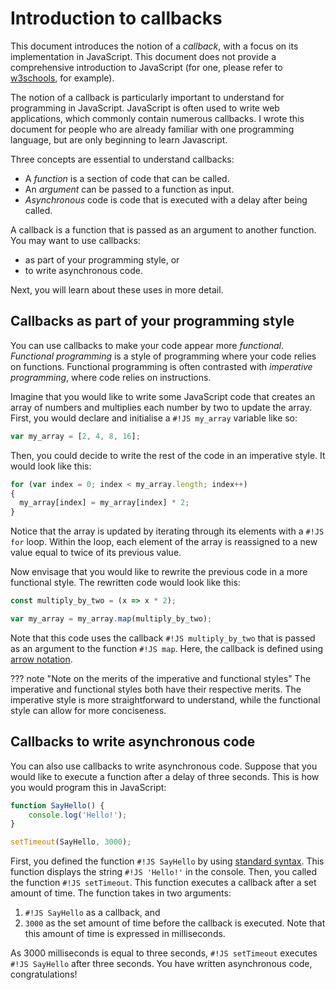 # Introduction to callbacks

This document introduces the notion of a *callback*, with a focus on its implementation in JavaScript. This document does not provide a comprehensive introduction to JavaScript (for one, please refer to [w3schools][JavaScript_tutorial], for example).

The notion of a callback is particularly important to understand for programming in JavaScript. JavaScript is often used to write web applications, which commonly contain numerous callbacks. I wrote this document for people who are already familiar with one programming language, but are only beginning to learn Javascript. 

Three concepts are essential to understand callbacks:

* A *function* is a section of code that can be called.
* An *argument* can be passed to a function as input.
* *Asynchronous* code is code that is executed with a delay after being called.

A callback is a function that is passed as an argument to another function. You may want to use callbacks:

* as part of your programming style, or
* to write asynchronous code.

Next, you will learn about these uses in more detail.

[JavaScript_tutorial]: https://www.w3schools.com/js/DEFAULT.asp

## Callbacks as part of your programming style

You can use callbacks to make your code appear more *functional*. *Functional programming* is a style of programming where your code relies on functions. Functional programming is often contrasted with *imperative programming*, where code relies on instructions.

Imagine that you would like to write some JavaScript code that creates an array of numbers and multiplies each number by two to update the array. First, you  would declare and initialise a `#!JS my_array` variable like so:
``` JavaScript
var my_array = [2, 4, 8, 16];
```
Then, you could decide to write the rest of the code in an imperative style. It would look like this:
``` JavaScript
for (var index = 0; index < my_array.length; index++)
{
  my_array[index] = my_array[index] * 2;
}
```
Notice that the array is updated by iterating through its elements with a `#!JS for` loop. Within the loop, each element of the array is reassigned to a new value equal to twice of its previous value.

Now envisage that you would like to rewrite the previous code in a more functional style. The rewritten code would look like this:
``` JavaScript
const multiply_by_two = (x => x * 2);

var my_array = my_array.map(multiply_by_two);
```
Note that this code uses the callback `#!JS multiply_by_two` that is passed as an argument to the function `#!JS map`. Here, the callback is defined using [arrow notation][arrow_notation].

??? note "Note on the merits of the imperative and functional styles"
    The imperative and functional styles both have their respective merits. The imperative style is more straightforward to understand, while the functional style can allow for more conciseness.

[arrow_notation]: https://www.w3schools.com/js/js_arrow_function.asp

## Callbacks to write asynchronous code

You can also use callbacks to write asynchronous code. Suppose that you would like to execute a function after a delay of three seconds. This is how you would program this in JavaScript:
```JavaScript
function SayHello() {
    console.log('Hello!');
}

setTimeout(SayHello, 3000);
```
First, you defined the function `#!JS SayHello` by using [standard syntax][function_definition]. This function displays the string `#!JS 'Hello!'` in the console. Then, you called the function `#!JS setTimeout`. This function executes a callback after a set amount of time. The function takes in two arguments:

1. `#!JS SayHello` as a callback, and
2. `3000` as the set amount of time before the callback is executed. Note that this amount of time is expressed in milliseconds.

As 3000 milliseconds is equal to three seconds, `#!JS setTimeout` executes `#!JS SayHello` after three seconds. You have written asynchronous code, congratulations!

[function_definition]: https://www.w3schools.com/js/js_functions.asp


